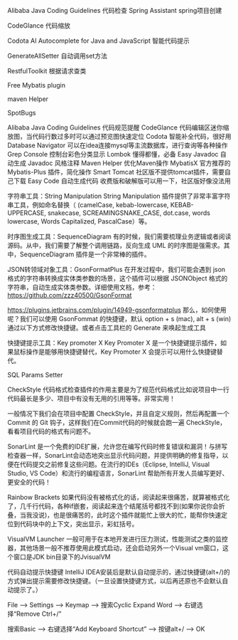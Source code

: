 Alibaba Java Coding Guidelines
代码检查
Spring Assistant
spring项目创建

CodeGlance
代码缩放


Codota AI Autocomplete for Java and JavaScript
智能代码提示

GenerateAllSetter
自动调用set方法

RestfulToolkit
根据请求查类

Free Mybatis plugin

maven Helper

SpotBugs


Alibaba Java Coding Guidelines 代码规范提醒
CodeGlance 代码编辑区迷你缩放图，当代码行数过多时可以通过预览图快速定位
Codota 智能补全代码，很好用
Database Navigator 可以在idea连接mysql等主流数据库，进行查询等各种操作
Grep Console 控制台彩色分类显示
Lombok 懂得都懂，必备
Easy Javadoc 自动生成 Javadoc 风格注释
Maven Helper 优化Maven操作
MybatisX 官方推荐的 Mybatis-Plus 插件，简化操作
Smart Tomcat 社区版不提供tomcat插件，需要自己下载
Easy Code 自动生成代码 收费版和破解版可以用一下，社区版好像没法用


字符串工具：String Manipulation
String Manipulation 插件提供了非常丰富字符串工具，例如命名替换（ (camelCase, kebab-lowercase, KEBAB-UPPERCASE, snakecase, SCREAMINGSNAKE_CASE, dot.case, words lowercase, Words Capitalized, PascalCase）等。


时序图生成工具：SequenceDiagram
有的时候，我们需要梳理业务逻辑或者阅读源码。从中，我们需要了解整个调用链路，反向生成 UML 的时序图是强需求。其中，SequenceDiagram 插件是一个非常棒的插件。

JSON转领域对象工具：GsonFormatPlus
在开发过程中，我们可能会遇到 json 格式的字符串转换成实体类参数的场景，这个插件可以根据 JSONObject 格式的字符串，自动生成实体类参数。详细使用文档，参考：https://github.com/zzz40500/GsonFormat

https://plugins.jetbrains.com/plugin/14949-gsonformatplus
那么，如何使用呢？我们可以使用 GsonFommat 的快捷键，默认 option + s (mac), alt + s (win) 通过以下方式修改快捷键。或者点击工具栏的 Generate 来唤起生成工具

快捷键提示工具：Key promoter X
Key Promoter X 是一个快捷键提示插件，如果鼠标操作是能够用快捷键替代，Key Promoter X 会提示可以用什么快捷键替代。


SQL Params Setter



CheckStyle
代码格式检查插件的作用主要是为了规范代码格式比如说项目中一行代码最长是多少、项目中有没有无用的引用等等。非常实用！

一般情况下我们会在项目中配置 CheckStyle，并且自定义规则，然后再配置一个Commit 的 Git 钩子，这样我们在Commit代码的时候就会跑一遍 CheckStyle，看看项目代码的格式有问题不。


SonarLint 是一个免费的IDE扩展，允许您在编写代码时修复错误和漏洞！与拼写检查器一样，SonarLint会动态地突出显示代码问题，并提供明确的修复指导，以便在代码提交之前修复这些问题。在流行的IDEs（Eclipse, IntelliJ, Visual Studio, VS Code）和流行的编程语言，SonarLint 帮助所有开发人员编写更好、更安全的代码！


Rainbow Brackets
如果代码没有被格式化的话，阅读起来很痛苦，就算被格式化了，几千行代码，各种if嵌套，阅读起来连个结尾括号都找不到(如果你说你会折叠，当我没说)，也是很痛苦的，此时这个插件就能忙上很大的忙，能帮你快速定位到代码块中的上下文，突出显示，彩虹括号。


VisualVM Launcher
一般可用于在本地开发进行压力测试，性能测试之类的监控器，其他场景一般不推荐使用此模式启动，还会启动另外一个Visual vm窗口，这个窗口是JDK bin目录下的JvisualVM 





代码自动提示快捷键
IntelliJ IDEA安装后是默认自动提示的，通过快捷键(alt+/)的方式弹出提示需要修改快捷键。（一旦设置快捷键方式，以后再还原也不会默认自动提示了。）

File --> Settings --> Keymap --> 搜索Cyclic Expand Word --> 右键选择“Remove Ctrl+/”

搜索Basic --> 右键选择“Add Keyboard Shortcut” --> 按键alt+/ --> OK











